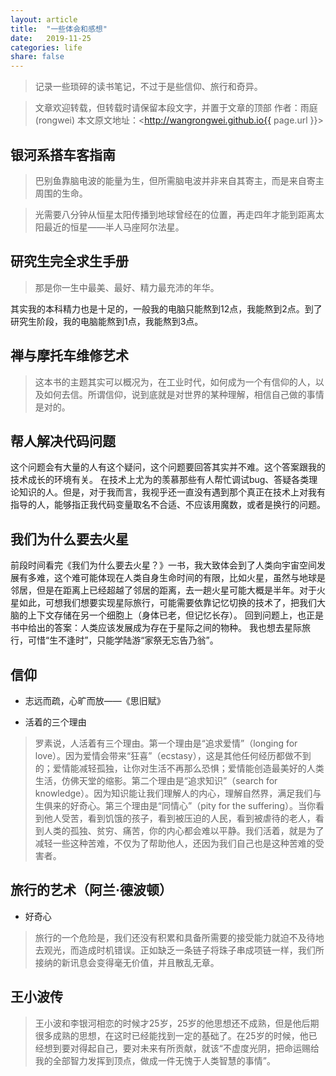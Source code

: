 ```yaml
---
layout: article
title:  "一些体会和感想"
date:   2019-11-25
categories: life
share: false
---
```


> 记录一些琐碎的读书笔记，不过于是些信仰、旅行和奇异。

> 文章欢迎转载，但转载时请保留本段文字，并置于文章的顶部
> 作者：雨庭(rongwei)
> 本文原文地址：<http://wangrongwei.github.io{{ page.url }}>

## 银河系搭车客指南

>巴别鱼靠脑电波的能量为生，但所需脑电波并非来自其寄主，而是来自寄主周围的生命。

>光需要八分钟从恒星太阳传播到地球曾经在的位置，再走四年才能到距离太阳最近的恒星——半人马座阿尔法星。

## 研究生完全求生手册

>那是你一生中最美、最好、精力最充沛的年华。

其实我的本科精力也是十足的，一般我的电脑只能熬到12点，我能熬到2点。到了研究生阶段，我的电脑能熬到1点，我能熬到3点。

## 禅与摩托车维修艺术

> 这本书的主题其实可以概况为，在工业时代，如何成为一个有信仰的人，以及如何去信。所谓信仰，说到底就是对世界的某种理解，相信自己做的事情是对的。

## 帮人解决代码问题

这个问题会有大量的人有这个疑问，这个问题要回答其实并不难。这个答案跟我的技术成长的环境有关。
在技术上尤为的羡慕那些有人帮忙调试bug、答疑各类理论知识的人。但是，对于我而言，我视乎还一直没有遇到那个真正在技术上对我有指导的人，能够指正我代码变量取名不合适、不应该用魔数，或者是换行的问题。

## 我们为什么要去火星

前段时间看完《我们为什么要去火星？》一书，我大致体会到了人类向宇宙空间发展有多难，这个难可能体现在人类自身生命时间的有限，比如火星，虽然与地球是邻居，但是在距离上已经超越了邻居的距离，去一趟火星可能大概是半年。对于火星如此，可想我们想要实现星际旅行，可能需要依靠记忆切换的技术了，把我们大脑的上下文存储在另一个细胞上（身体已老，但记忆长存）。
回到问题上，也正是书中给出的答案：人类应该发展成为存在于星际之间的物种。
我也想去星际旅行，可惜“生不逢时”，只能学陆游“家祭无忘告乃翁”。

## 信仰

- 志远而疏，心旷而放——《思旧赋》

- 活着的三个理由

> 罗素说，人活着有三个理由。第一个理由是“追求爱情”（longing for love）。因为爱情会带来“狂喜”（ecstasy），这是其他任何经历都做不到的；爱情能减轻孤独，让你对生活不再那么恐惧；爱情能创造最美好的人类生活，仿佛天堂的缩影。第二个理由是“追求知识”（search for knowledge）。因为知识能让我们理解人的内心，理解自然界，满足我们与生俱来的好奇心。第三个理由是“同情心”（pity for the suffering）。当你看到他人受苦，看到饥饿的孩子，看到被压迫的人民，看到被虐待的老人，看到人类的孤独、贫穷、痛苦，你的内心都会难以平静。我们活着，就是为了减轻一些这种苦难，不仅为了帮助他人，还因为我们自己也是这种苦难的受害者。

## 旅行的艺术（阿兰·德波顿）

- 好奇心

>旅行的一个危险是，我们还没有积累和具备所需要的接受能力就迫不及待地去观光，而造成时机错误。正如缺乏一条链子将珠子串成项链一样，我们所接纳的新讯息会变得毫无价值，并且散乱无章。

## 王小波传

>王小波和李银河相恋的时候才25岁，25岁的他思想还不成熟，但是他后期很多成熟的思想，在这时已经能找到一定的基础了。在25岁的时候，他已经想到要对得起自己，要对未来有所贡献，就该“不虚度光阴，把命运赐给我的全部智力发挥到顶点，做成一件无愧于人类智慧的事情”。

